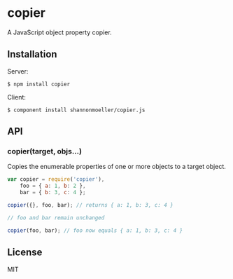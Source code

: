 # copier

  A JavaScript object property copier.

## Installation

  Server:

    $ npm install copier

  Client:

    $ component install shannonmoeller/copier.js

## API

### copier(target, objs...)

  Copies the enumerable properties of one or more objects to a target object.

```js
var copier = require('copier'),
    foo = { a: 1, b: 2 },
    bar = { b: 3, c: 4 };

copier({}, foo, bar); // returns { a: 1, b: 3, c: 4 }

// foo and bar remain unchanged

copier(foo, bar); // foo now equals { a: 1, b: 3, c: 4 }
```

## License

  MIT
